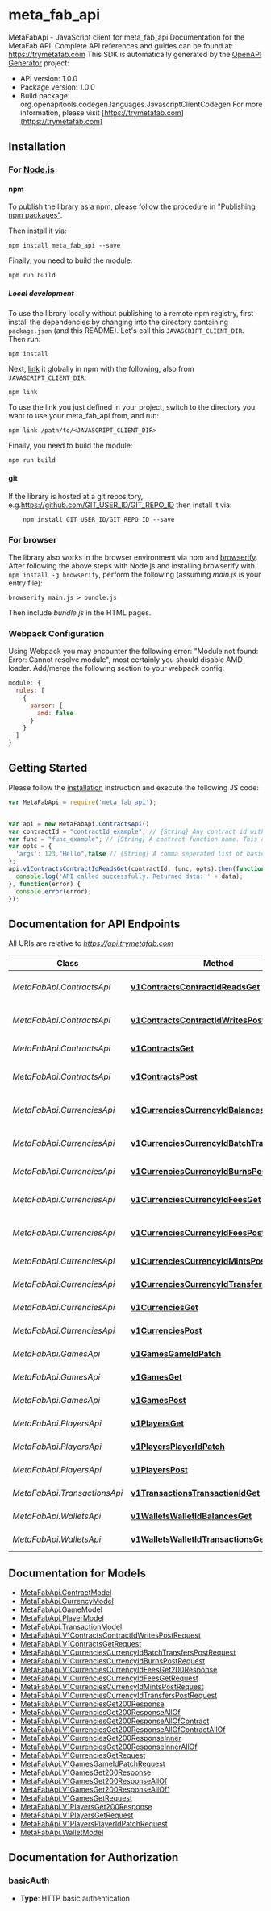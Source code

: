 # meta_fab_api

MetaFabApi - JavaScript client for meta_fab_api
Documentation for the MetaFab API. Complete API references and guides can be found at: https://trymetafab.com
This SDK is automatically generated by the [OpenAPI Generator](https://openapi-generator.tech) project:

- API version: 1.0.0
- Package version: 1.0.0
- Build package: org.openapitools.codegen.languages.JavascriptClientCodegen
For more information, please visit [https://trymetafab.com](https://trymetafab.com)

## Installation

### For [Node.js](https://nodejs.org/)

#### npm

To publish the library as a [npm](https://www.npmjs.com/), please follow the procedure in ["Publishing npm packages"](https://docs.npmjs.com/getting-started/publishing-npm-packages).

Then install it via:

```shell
npm install meta_fab_api --save
```

Finally, you need to build the module:

```shell
npm run build
```

##### Local development

To use the library locally without publishing to a remote npm registry, first install the dependencies by changing into the directory containing `package.json` (and this README). Let's call this `JAVASCRIPT_CLIENT_DIR`. Then run:

```shell
npm install
```

Next, [link](https://docs.npmjs.com/cli/link) it globally in npm with the following, also from `JAVASCRIPT_CLIENT_DIR`:

```shell
npm link
```

To use the link you just defined in your project, switch to the directory you want to use your meta_fab_api from, and run:

```shell
npm link /path/to/<JAVASCRIPT_CLIENT_DIR>
```

Finally, you need to build the module:

```shell
npm run build
```

#### git

If the library is hosted at a git repository, e.g.https://github.com/GIT_USER_ID/GIT_REPO_ID
then install it via:

```shell
    npm install GIT_USER_ID/GIT_REPO_ID --save
```

### For browser

The library also works in the browser environment via npm and [browserify](http://browserify.org/). After following
the above steps with Node.js and installing browserify with `npm install -g browserify`,
perform the following (assuming *main.js* is your entry file):

```shell
browserify main.js > bundle.js
```

Then include *bundle.js* in the HTML pages.

### Webpack Configuration

Using Webpack you may encounter the following error: "Module not found: Error:
Cannot resolve module", most certainly you should disable AMD loader. Add/merge
the following section to your webpack config:

```javascript
module: {
  rules: [
    {
      parser: {
        amd: false
      }
    }
  ]
}
```

## Getting Started

Please follow the [installation](#installation) instruction and execute the following JS code:

```javascript
var MetaFabApi = require('meta_fab_api');


var api = new MetaFabApi.ContractsApi()
var contractId = "contractId_example"; // {String} Any contract id within the MetaFab ecosystem.
var func = "func_example"; // {String} A contract function name. This can be any valid function from the the ABI of the contract you are interacting with. For example, `balanceOf`.
var opts = {
  'args': 123,"Hello",false // {String} A comma seperated list of basic data type arguments. This is optional and only necessary if the function being invoked requires arguments per the contract ABI. For example, `123,\"Hello\",false`.
};
api.v1ContractsContractIdReadsGet(contractId, func, opts).then(function(data) {
  console.log('API called successfully. Returned data: ' + data);
}, function(error) {
  console.error(error);
});


```

## Documentation for API Endpoints

All URIs are relative to *https://api.trymetafab.com*

Class | Method | HTTP request | Description
------------ | ------------- | ------------- | -------------
*MetaFabApi.ContractsApi* | [**v1ContractsContractIdReadsGet**](docs/ContractsApi.md#v1ContractsContractIdReadsGet) | **GET** /v1/contracts/{contractId}/reads | Read contract data
*MetaFabApi.ContractsApi* | [**v1ContractsContractIdWritesPost**](docs/ContractsApi.md#v1ContractsContractIdWritesPost) | **POST** /v1/contracts/{contractId}/writes | Write contract data
*MetaFabApi.ContractsApi* | [**v1ContractsGet**](docs/ContractsApi.md#v1ContractsGet) | **GET** /v1/contracts | Get contracts
*MetaFabApi.ContractsApi* | [**v1ContractsPost**](docs/ContractsApi.md#v1ContractsPost) | **POST** /v1/contracts | Create custom contract
*MetaFabApi.CurrenciesApi* | [**v1CurrenciesCurrencyIdBalancesGet**](docs/CurrenciesApi.md#v1CurrenciesCurrencyIdBalancesGet) | **GET** /v1/currencies/{currencyId}/balances | Get currency balance
*MetaFabApi.CurrenciesApi* | [**v1CurrenciesCurrencyIdBatchTransfersPost**](docs/CurrenciesApi.md#v1CurrenciesCurrencyIdBatchTransfersPost) | **POST** /v1/currencies/{currencyId}/batchTransfers | Batch transfer currency
*MetaFabApi.CurrenciesApi* | [**v1CurrenciesCurrencyIdBurnsPost**](docs/CurrenciesApi.md#v1CurrenciesCurrencyIdBurnsPost) | **POST** /v1/currencies/{currencyId}/burns | Burn currency
*MetaFabApi.CurrenciesApi* | [**v1CurrenciesCurrencyIdFeesGet**](docs/CurrenciesApi.md#v1CurrenciesCurrencyIdFeesGet) | **GET** /v1/currencies/{currencyId}/fees | Get currency fees
*MetaFabApi.CurrenciesApi* | [**v1CurrenciesCurrencyIdFeesPost**](docs/CurrenciesApi.md#v1CurrenciesCurrencyIdFeesPost) | **POST** /v1/currencies/{currencyId}/fees | Set currency fees
*MetaFabApi.CurrenciesApi* | [**v1CurrenciesCurrencyIdMintsPost**](docs/CurrenciesApi.md#v1CurrenciesCurrencyIdMintsPost) | **POST** /v1/currencies/{currencyId}/mints | Mint currency
*MetaFabApi.CurrenciesApi* | [**v1CurrenciesCurrencyIdTransfersPost**](docs/CurrenciesApi.md#v1CurrenciesCurrencyIdTransfersPost) | **POST** /v1/currencies/{currencyId}/transfers | Transfer currency
*MetaFabApi.CurrenciesApi* | [**v1CurrenciesGet**](docs/CurrenciesApi.md#v1CurrenciesGet) | **GET** /v1/currencies | Get currencies
*MetaFabApi.CurrenciesApi* | [**v1CurrenciesPost**](docs/CurrenciesApi.md#v1CurrenciesPost) | **POST** /v1/currencies | Create currency
*MetaFabApi.GamesApi* | [**v1GamesGameIdPatch**](docs/GamesApi.md#v1GamesGameIdPatch) | **PATCH** /v1/games/{gameId} | Update game
*MetaFabApi.GamesApi* | [**v1GamesGet**](docs/GamesApi.md#v1GamesGet) | **GET** /v1/games | Authenticate game
*MetaFabApi.GamesApi* | [**v1GamesPost**](docs/GamesApi.md#v1GamesPost) | **POST** /v1/games | Create game
*MetaFabApi.PlayersApi* | [**v1PlayersGet**](docs/PlayersApi.md#v1PlayersGet) | **GET** /v1/players | Authenticate player
*MetaFabApi.PlayersApi* | [**v1PlayersPlayerIdPatch**](docs/PlayersApi.md#v1PlayersPlayerIdPatch) | **PATCH** /v1/players/{playerId} | Update player
*MetaFabApi.PlayersApi* | [**v1PlayersPost**](docs/PlayersApi.md#v1PlayersPost) | **POST** /v1/players | Create player
*MetaFabApi.TransactionsApi* | [**v1TransactionsTransactionIdGet**](docs/TransactionsApi.md#v1TransactionsTransactionIdGet) | **GET** /v1/transactions/{transactionId} | Get transaction
*MetaFabApi.WalletsApi* | [**v1WalletsWalletIdBalancesGet**](docs/WalletsApi.md#v1WalletsWalletIdBalancesGet) | **GET** /v1/wallets/{walletId}/balances | Get wallet balances
*MetaFabApi.WalletsApi* | [**v1WalletsWalletIdTransactionsGet**](docs/WalletsApi.md#v1WalletsWalletIdTransactionsGet) | **GET** /v1/wallets/{walletId}/transactions | Get wallet transactions


## Documentation for Models

 - [MetaFabApi.ContractModel](docs/ContractModel.md)
 - [MetaFabApi.CurrencyModel](docs/CurrencyModel.md)
 - [MetaFabApi.GameModel](docs/GameModel.md)
 - [MetaFabApi.PlayerModel](docs/PlayerModel.md)
 - [MetaFabApi.TransactionModel](docs/TransactionModel.md)
 - [MetaFabApi.V1ContractsContractIdWritesPostRequest](docs/V1ContractsContractIdWritesPostRequest.md)
 - [MetaFabApi.V1ContractsGetRequest](docs/V1ContractsGetRequest.md)
 - [MetaFabApi.V1CurrenciesCurrencyIdBatchTransfersPostRequest](docs/V1CurrenciesCurrencyIdBatchTransfersPostRequest.md)
 - [MetaFabApi.V1CurrenciesCurrencyIdBurnsPostRequest](docs/V1CurrenciesCurrencyIdBurnsPostRequest.md)
 - [MetaFabApi.V1CurrenciesCurrencyIdFeesGet200Response](docs/V1CurrenciesCurrencyIdFeesGet200Response.md)
 - [MetaFabApi.V1CurrenciesCurrencyIdFeesGetRequest](docs/V1CurrenciesCurrencyIdFeesGetRequest.md)
 - [MetaFabApi.V1CurrenciesCurrencyIdMintsPostRequest](docs/V1CurrenciesCurrencyIdMintsPostRequest.md)
 - [MetaFabApi.V1CurrenciesCurrencyIdTransfersPostRequest](docs/V1CurrenciesCurrencyIdTransfersPostRequest.md)
 - [MetaFabApi.V1CurrenciesGet200Response](docs/V1CurrenciesGet200Response.md)
 - [MetaFabApi.V1CurrenciesGet200ResponseAllOf](docs/V1CurrenciesGet200ResponseAllOf.md)
 - [MetaFabApi.V1CurrenciesGet200ResponseAllOfContract](docs/V1CurrenciesGet200ResponseAllOfContract.md)
 - [MetaFabApi.V1CurrenciesGet200ResponseAllOfContractAllOf](docs/V1CurrenciesGet200ResponseAllOfContractAllOf.md)
 - [MetaFabApi.V1CurrenciesGet200ResponseInner](docs/V1CurrenciesGet200ResponseInner.md)
 - [MetaFabApi.V1CurrenciesGet200ResponseInnerAllOf](docs/V1CurrenciesGet200ResponseInnerAllOf.md)
 - [MetaFabApi.V1CurrenciesGetRequest](docs/V1CurrenciesGetRequest.md)
 - [MetaFabApi.V1GamesGameIdPatchRequest](docs/V1GamesGameIdPatchRequest.md)
 - [MetaFabApi.V1GamesGet200Response](docs/V1GamesGet200Response.md)
 - [MetaFabApi.V1GamesGet200ResponseAllOf](docs/V1GamesGet200ResponseAllOf.md)
 - [MetaFabApi.V1GamesGet200ResponseAllOf1](docs/V1GamesGet200ResponseAllOf1.md)
 - [MetaFabApi.V1GamesGetRequest](docs/V1GamesGetRequest.md)
 - [MetaFabApi.V1PlayersGet200Response](docs/V1PlayersGet200Response.md)
 - [MetaFabApi.V1PlayersGetRequest](docs/V1PlayersGetRequest.md)
 - [MetaFabApi.V1PlayersPlayerIdPatchRequest](docs/V1PlayersPlayerIdPatchRequest.md)
 - [MetaFabApi.WalletModel](docs/WalletModel.md)


## Documentation for Authorization



### basicAuth

- **Type**: HTTP basic authentication


